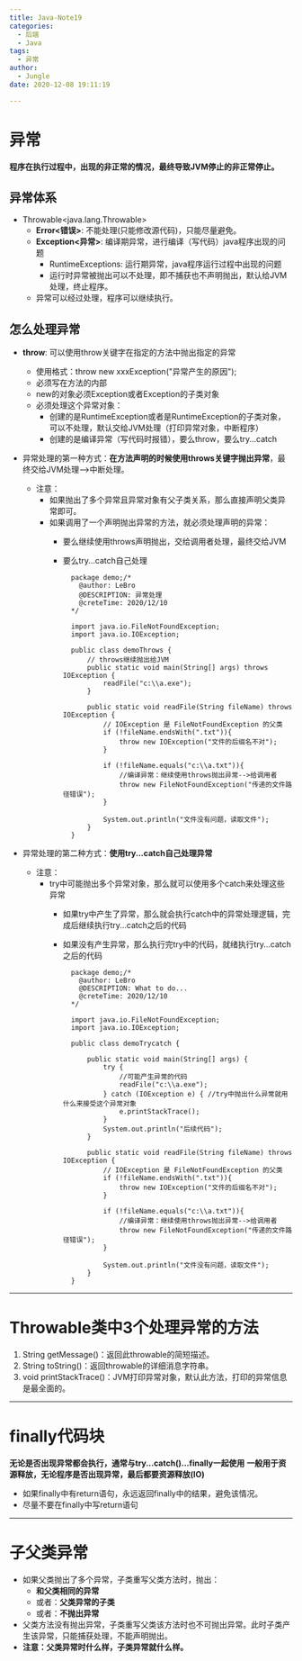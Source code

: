 ```yaml
---
title: Java-Note19
categories:
  - 后端
  - Java
tags:
  - 异常
author:
  - Jungle
date: 2020-12-08 19:11:19

---
```

# 异常 #
**程序在执行过程中，出现的非正常的情况，最终导致JVM停止的非正常停止。**

## 异常体系 ##
- Throwable<java.lang.Throwable>
	- **Error<错误>**: 不能处理(只能修改源代码)，只能尽量避免。
	- **Exception<异常>**: 编译期异常，进行编译（写代码）java程序出现的问题
		- RuntimeExceptions: 运行期异常，java程序运行过程中出现的问题
		- 运行时异常被抛出可以不处理，即不捕获也不声明抛出，默认给JVM处理，终止程序。
	- 异常可以经过处理，程序可以继续执行。


## 怎么处理异常 ##

- **throw**: 可以使用throw关键字在指定的方法中抛出指定的异常
	- 使用格式：throw new xxxException("异常产生的原因");
	- 必须写在方法的内部
	- new的对象必须Exception或者Exception的子类对象
	- 必须处理这个异常对象：
		- 创建的是RuntimeException或者是RuntimeException的子类对象，可以不处理，默认交给JVM处理（打印异常对象，中断程序）
		- 创建的是编译异常（写代码时报错），要么throw，要么try...catch

- 异常处理的第一种方式：**在方法声明的时候使用throws关键字抛出异常**，最终交给JVM处理-->中断处理。
	- 注意：
		- 如果抛出了多个异常且异常对象有父子类关系，那么直接声明父类异常即可。
		- 如果调用了一个声明抛出异常的方法，就必须处理声明的异常：
			- 要么继续使用throws声明抛出，交给调用者处理，最终交给JVM
			- 要么try...catch自己处理


					package demo;/*
					  @author: LeBro
					  @DESCRIPTION: 异常处理
					  @creteTime: 2020/12/10  
					*/
					
					import java.io.FileNotFoundException;
					import java.io.IOException;
					
					public class demoThrows {
					    // throws继续抛出给JVM
					    public static void main(String[] args) throws IOException {
					        readFile("c:\\a.exe");
					    }
					
					    public static void readFile(String fileName) throws IOException {
					        // IOException 是 FileNotFoundException 的父类
					        if (!fileName.endsWith(".txt")){
					            throw new IOException("文件的后缀名不对");
					        }
					
					        if (!fileName.equals("c:\\a.txt")){
					            //编译异常：继续使用throws抛出异常-->给调用者
					            throw new FileNotFoundException("传递的文件路径错误");
					        }
					
					        System.out.println("文件没有问题，读取文件");
					    }
					}



- 异常处理的第二种方式：**使用try...catch自己处理异常**
	- 注意：
		- try中可能抛出多个异常对象，那么就可以使用多个catch来处理这些异常
			- 如果try中产生了异常，那么就会执行catch中的异常处理逻辑，完成后继续执行try...catch之后的代码
			- 如果没有产生异常，那么执行完try中的代码，就绪执行try...catch之后的代码


					package demo;/*
					  @author: LeBro
					  @DESCRIPTION: What to do...
					  @creteTime: 2020/12/10  
					*/
					
					import java.io.FileNotFoundException;
					import java.io.IOException;
					
					public class demoTrycatch {
					
					    public static void main(String[] args) {
					        try {
					            //可能产生异常的代码
					            readFile("c:\\a.exe");
					        } catch (IOException e) { //try中抛出什么异常就用什么来接受这个异常对象
					            e.printStackTrace();
					        }
					        System.out.println("后续代码");
					    }
					
					    public static void readFile(String fileName) throws IOException {
					        // IOException 是 FileNotFoundException 的父类
					        if (!fileName.endsWith(".txt")){
					            throw new IOException("文件的后缀名不对");
					        }
					
					        if (!fileName.equals("c:\\a.txt")){
					            //编译异常：继续使用throws抛出异常-->给调用者
					            throw new FileNotFoundException("传递的文件路径错误");
					        }
					
					        System.out.println("文件没有问题，读取文件");
					    }
					}

----------
# Throwable类中3个处理异常的方法  #
1. String getMessage()：返回此throwable的简短描述。
2. String toString()：返回throwable的详细消息字符串。
3. void printStackTrace()：JVM打印异常对象，默认此方法，打印的异常信息是最全面的。


----------
# finally代码块 #
**无论是否出现异常都会执行，通常与try...catch()...finally一起使用**
**一般用于资源释放，无论程序是否出现异常，最后都要资源释放(IO)**

- 如果finally中有return语句，永远返回finally中的结果，避免该情况。
- 尽量不要在finally中写return语句

----------
# 子父类异常 #
- 如果父类抛出了多个异常，子类重写父类方法时，抛出：
	- **和父类相同的异常**
	- 或者：**父类异常的子类**
	- 或者：**不抛出异常**
- 父类方法没有抛出异常，子类重写父类该方法时也不可抛出异常。此时子类产生该异常，只能捕获处理，不能声明抛出。
- **注意：父类异常时什么样，子类异常就什么样。**